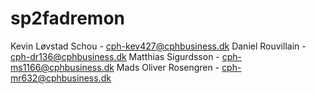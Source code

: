 # sp2fadremon
 
Kevin Løvstad Schou - cph-kev427@cphbusiness.dk
Daniel Rouvillain - cph-dr136@cphbusiness.dk
Matthias Sigurdsson - cph-ms1166@cphbusiness.dk
Mads Oliver Rosengren - cph-mr632@cphbusiness.dk
